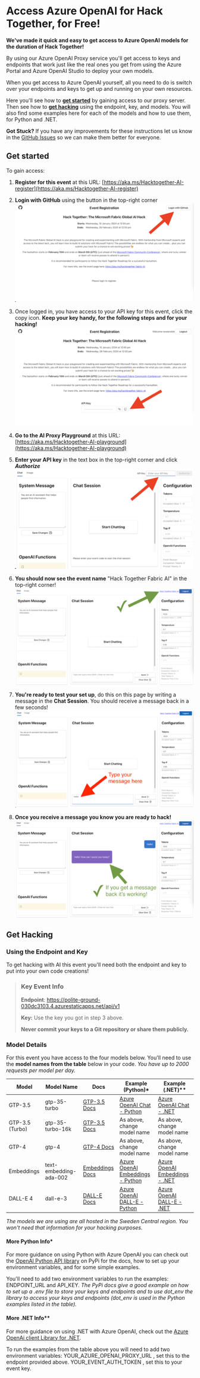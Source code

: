 # Access Azure OpenAI for Hack Together, for Free!

**We've made it quick and easy to get access to Azure OpenAI models for the duration of Hack Together!**

By using our Azure OpenAI Proxy service you'll get access to keys and endpoints that work just like the real ones you get from using the Azure Portal and Azure OpenAI Studio to deploy your own models. 

When you get access to Azure OpenAI yourself, all you need to do is switch over your endpoints and keys to get up and running on your own resources.

Here you'll see how to **[get started](#get-started)** by gaining access to our proxy server. Then see how to **[get hacking](#Get-Hacking)** using the endpoint, key, and models. You will also find some examples here for each of the models and how to use them, for Python and .NET. 

**Got Stuck?** If you have any improvements for these instructions let us know in the [GitHub Issues](https://github.com/microsoft/Hack-Together-Fabric-AI/issues) so we can make them better for everyone.

## Get started
To gain access:

1. **Register for this event** at this URL: [https://aka.ms/Hacktogether-AI-register](https://aka.ms/Hacktogether-AI-register) 

2. **Login with GitHub** using the button in the top-right corner
![Screenshot of registration page with arrow pointing to top right corner.](images/proxy1.png  "Click login with GitHub")

3. Once logged in, you have access to your API key for this event, click the copy icon. **Keep your key handy, for the following steps and for your hacking!**  
![Screenshot of proxy site page with arrow pointing to the copy button next to API Key.](images/proxy2.png "Click the copy button to copy your key")

4. **Go to the AI Proxy Playground** at this URL: [https://aka.ms/Hacktogether-AI-playground](https://aka.ms/Hacktogether-AI-playground)


5. **Enter your API key** in the text box in the top-right corner and click ***Authorize***
![Screenshot of proxy playground page with arrow pointing to API text entry field and authorize button.](images/proxy3.png "Enter your key and hit 'Authorize'")

6. **You should now see the event name** "Hack Together Fabric AI" in the top-right corner!
![Screenshot of proxy playground page with a tick and an arrow pointing to the event name "Hack Together Fabric AI" that appears once you have succesfully entered a key for the event.](images/proxy4.png "When you see the event name you have succesfully entered your key")

7. **You're ready to test your set up**, do this on this page by writing a message in the **Chat Session**. You should receive a message back in a few seconds!
![Screenshot of proxy playground page with an arrow pointing to the input field, where the message /Hello" has been writen.](images/proxy5.png "Test the service using the Chat feature by writing a message")

8. **Once you receive a message you know you are ready to hack!**
![Screenshot of proxy playground where the AI has responded with a message that says "Hello! How can I assist you today?".](images/proxy6.png "When you receive a response you are ready to hack!")

## Get Hacking 
### Using the Endpoint and Key
To get hacking with AI this event you'll need both the endpoint and key to put into your own code creations! 

> ### Key Event Info
> **Endpoint**: https://polite-ground-030dc3103.4.azurestaticapps.net/api/v1
>
> **Key:** Use the key you got in step 3 above.
> 
> **Never commit your keys to a Git repository or share them publicly.**

### Model Details
For this event you have access to the four models below. You'll need to use the **model names from the table** below in your code. 
*You have up to 2000 requests per model per day.*

| Model  | Model Name  | Docs | Example (Python)*| Example (.NET)** |
|---|---|---|---|---|
| GTP-3.5  |  gtp-35-turbo | [GTP-3.5 Docs](https://learn.microsoft.com/en-us/azure/ai-services/openai/concepts/models#gpt-35) | [Azure OpenAI Chat - Python ](https://github.com/microsoft/azure-openai-service-proxy/blob/main/examples/python/openai_sdk_1.x/azure_openai_chat.py) | [Azure OpenAI Chat - .NET ](https://github.com/microsoft/azure-openai-service-proxy/tree/main/examples/dotnet/azure_chat_completions) | 
| GTP-3.5 (Turbo) |  gtp-35-turbo-16k | [GTP-3.5 Docs](https://learn.microsoft.com/en-us/azure/ai-services/openai/concepts/models#gpt-35) | As above, change model name | As above, change model name | 
| GTP-4 |  gtp-4 | [GTP-4 Docs](httphttps://learn.microsoft.com/en-us/azure/ai-services/openai/concepts/models#gpt-4-and-gpt-4-turbo-preview) | As above, change model name | As above, change model name |
| Embeddings |  text-embedding-ada-002 | [Embeddings Docs](https://learn.microsoft.com/en-us/azure/ai-services/openai/concepts/models#embeddings-models) | [Azure OpenAI Embeddings - Python ](https://github.com/microsoft/azure-openai-service-proxy/blob/main/examples/python/openai_sdk_1.x/azure_openai_embeddings.py) | [Azure OpenAI Embeddings - .NET ](https://github.com/microsoft/azure-openai-service-proxy/tree/main/examples/dotnet/azure_openai_embeddings) |
| DALL-E 4 |  dall-e-3 | [DALL-E Docs](https://learn.microsoft.com/en-us/azure/ai-services/openai/concepts/models#dall-e-preview) | [Azure OpenAI DALL-E - Python ](https://github.com/microsoft/azure-openai-service-proxy/blob/main/examples/python/openai_sdk_1.x/azure_openai_dalle3.py) | [Azure OpenAI DALL-E - .NET ](https://github.com/microsoft/azure-openai-service-proxy/tree/main/examples/dotnet/azure_openai_dalle) |

*The models we are using are all hosted in the Sweden Central region. You won't need that information for your hacking purposes.*

#### More Python Info*
For more guidance on using Python with Azure OpenAI you can check out the [OpenAI Python API library](AzureOpenAI) on PyPi for the docs, how to set up your environment variables, and for some simple examples. 

You'll need to add two environment variables to run the examples: ENDPOINT_URL and API_KEY. *The PyPi docs give a good example on how to set up a .env file to store your keys and endpoints and to use dot_env the library to access your keys and endpoints (dot_env is used in the Python examples listed in the table).*

#### More .NET Info**
For more guidance on using .NET with Azure OpenAI, check out the [Azure OpenAi client Library for .NET](https://learn.microsoft.com/en-us/dotnet/api/overview/azure/ai.openai-readme?view=azure-dotnet-preview). 

To run the examples from the table above you will need to add two environment variables:
YOUR_AZURE_OPENAI_PROXY_URL , set this to the endpoint provided above. 
YOUR_EVENT_AUTH_TOKEN , set this to your event key.
